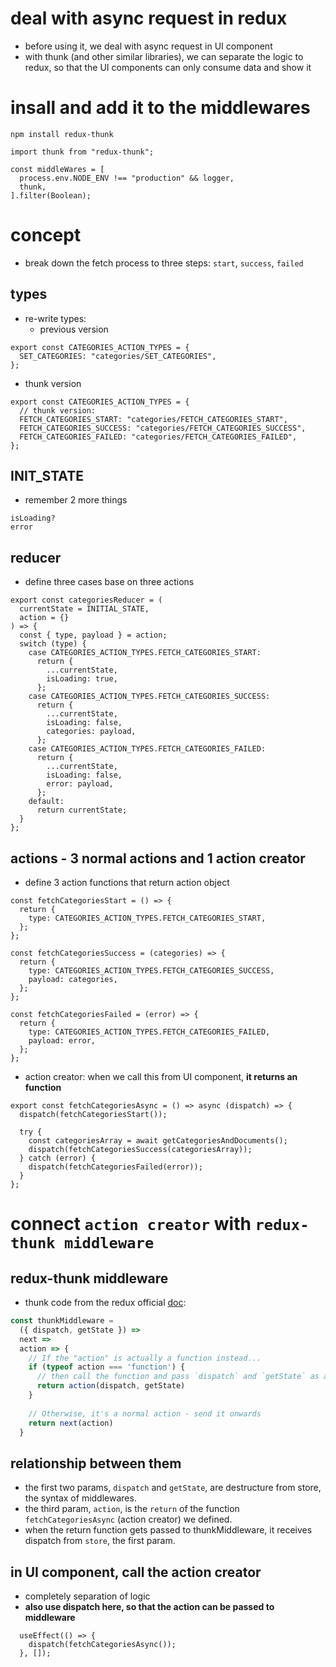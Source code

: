 # deal with async request in redux
- before using it, we deal with async request in UI component
- with thunk (and other similar libraries), we can separate the logic to redux, so that the UI components can only consume data and show it

# insall and add it to the middlewares
`npm install redux-thunk`

```
import thunk from "redux-thunk";

const middleWares = [
  process.env.NODE_ENV !== "production" && logger,
  thunk,
].filter(Boolean);
```

# concept
- break down the fetch process to three steps: `start`, `success`, `failed`

## types
- re-write types:
  - previous version

```
export const CATEGORIES_ACTION_TYPES = {
  SET_CATEGORIES: "categories/SET_CATEGORIES",
};
```
  - thunk version

```
export const CATEGORIES_ACTION_TYPES = {
  // thunk version:
  FETCH_CATEGORIES_START: "categories/FETCH_CATEGORIES_START",
  FETCH_CATEGORIES_SUCCESS: "categories/FETCH_CATEGORIES_SUCCESS",
  FETCH_CATEGORIES_FAILED: "categories/FETCH_CATEGORIES_FAILED",
};
```

## INIT_STATE
- remember 2 more things 
```
isLoading?
error
```

## reducer
- define three cases base on three actions
```
export const categoriesReducer = (
  currentState = INITIAL_STATE,
  action = {}
) => {
  const { type, payload } = action;
  switch (type) {
    case CATEGORIES_ACTION_TYPES.FETCH_CATEGORIES_START:
      return {
        ...currentState,
        isLoading: true,
      };
    case CATEGORIES_ACTION_TYPES.FETCH_CATEGORIES_SUCCESS:
      return {
        ...currentState,
        isLoading: false,
        categories: payload,
      };
    case CATEGORIES_ACTION_TYPES.FETCH_CATEGORIES_FAILED:
      return {
        ...currentState,
        isLoading: false,
        error: payload,
      };
    default:
      return currentState;
  }
};
```

## actions - 3 normal actions and 1 action creator 
- define 3 action functions that return action object
```
const fetchCategoriesStart = () => {
  return {
    type: CATEGORIES_ACTION_TYPES.FETCH_CATEGORIES_START,
  };
};

const fetchCategoriesSuccess = (categories) => {
  return {
    type: CATEGORIES_ACTION_TYPES.FETCH_CATEGORIES_SUCCESS,
    payload: categories,
  };
};

const fetchCategoriesFailed = (error) => {
  return {
    type: CATEGORIES_ACTION_TYPES.FETCH_CATEGORIES_FAILED,
    payload: error,
  };
};
```
- action creator: when we call this from UI component, **it returns an function**
```
export const fetchCategoriesAsync = () => async (dispatch) => {
  dispatch(fetchCategoriesStart());

  try {
    const categoriesArray = await getCategoriesAndDocuments();
    dispatch(fetchCategoriesSuccess(categoriesArray));
  } catch (error) {
    dispatch(fetchCategoriesFailed(error));
  }
};
```

# connect `action creator` with `redux-thunk middleware`

## redux-thunk middleware
- thunk code from the redux official [doc](https://redux.js.org/usage/writing-logic-thunks):
```js
const thunkMiddleware =
  ({ dispatch, getState }) =>
  next =>
  action => {
    // If the "action" is actually a function instead...
    if (typeof action === 'function') {
      // then call the function and pass `dispatch` and `getState` as arguments
      return action(dispatch, getState)
    }
 
    // Otherwise, it's a normal action - send it onwards
    return next(action)
  }   
```
## relationship between them
- the first two params, `dispatch` and `getState`, are destructure from store, the syntax of middlewares.
- the third param, `action`, is the `return` of the function `fetchCategoriesAsync` (action creator) we defined.
- when the return function gets passed to thunkMiddleware, it receives dispatch from `store`, the first param.

## in UI component, call the action creator
- completely separation of logic
- **also use dispatch here, so that the action can be passed to middleware**
```
  useEffect(() => {
    dispatch(fetchCategoriesAsync());
  }, []);
```



